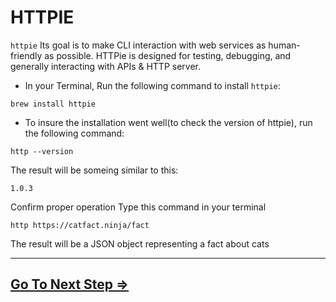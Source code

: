 # HTTPIE

`httpie` Its goal is to make CLI interaction with web services as human-friendly as possible. HTTPie is designed for testing, debugging, and generally interacting with APIs & HTTP server.

- In your Terminal, Run the following command to install `httpie`:
```
brew install httpie
```

- To insure the installation went well(to check the version of httpie), run the following command:

```
http --version
```
The result will be someing similar to this:

```
1.0.3
```
Confirm proper operation
Type this command in your terminal
```
http https://catfact.ninja/fact
```
The result will be a JSON object representing a fact about cats

<hr>

##  [Go To Next Step  =>](mongodb.md)
